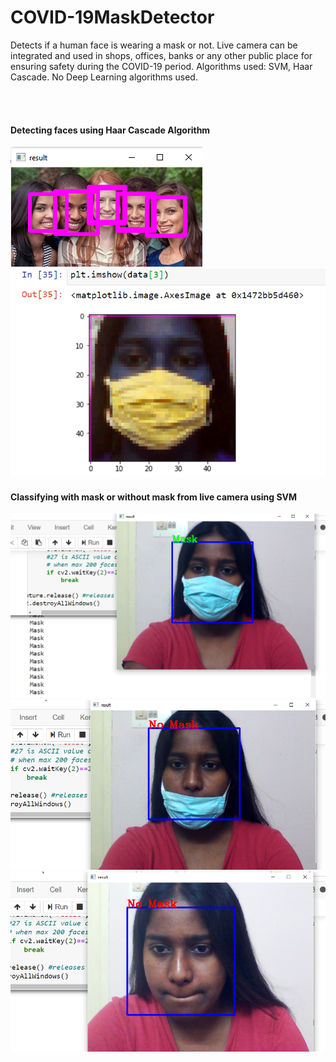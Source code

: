 # COVID-19MaskDetector
Detects if a human face is wearing a mask or not. Live camera can be integrated and used in shops, offices, banks or any other public place for ensuring safety during the COVID-19 period. Algorithms used: SVM, Haar Cascade. No Deep Learning algorithms used.

<br><br>

#### Detecting faces using Haar Cascade Algorithm 
![output 1](output/fmd1.png)
![output 2](output/fmd2.png)

#### Classifying with mask or without mask from live camera using SVM 
![output 3](output/fmd3.png)
![output 4](output/fmd4.png)
![output 5](output/fmd5.png)
